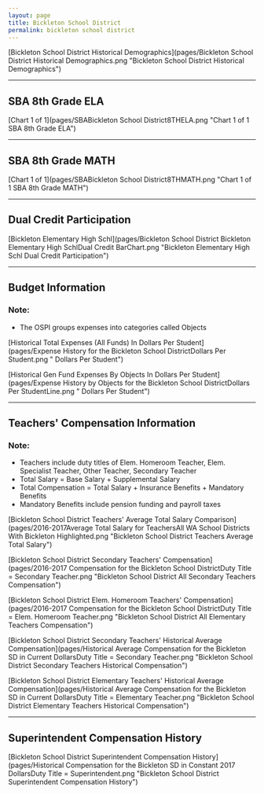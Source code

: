 ```yaml
---
layout: page
title: Bickleton School District
permalink: bickleton school district
---
```



[Bickleton School District Historical Demographics](pages/Bickleton School District Historical Demographics.png "Bickleton School District Historical Demographics")

___

## SBA 8th Grade ELA

[Chart 1 of 1](pages/SBABickleton School District8THELA.png "Chart 1 of 1 SBA 8th Grade ELA")


___

## SBA 8th Grade MATH

[Chart 1 of 1](pages/SBABickleton School District8THMATH.png "Chart 1 of 1 SBA 8th Grade MATH")


___

## Dual Credit Participation

[Bickleton Elementary   High Schl](pages/Bickleton School District Bickleton Elementary   High SchlDual Credit BarChart.png "Bickleton Elementary   High Schl Dual Credit Participation")


___

## Budget Information
### Note:
- The OSPI groups expenses into categories called Objects

[Historical Total Expenses (All Funds) In Dollars Per Student](pages/Expense History for the Bickleton School DistrictDollars Per Student.png " Dollars Per Student")

[Historical Gen Fund Expenses By Objects In Dollars Per Student](pages/Expense History by Objects for the Bickleton School DistrictDollars Per StudentLine.png " Dollars Per Student")


___

## Teachers' Compensation Information
### Note:
- Teachers include duty titles of Elem. Homeroom Teacher, Elem. Specialist Teacher, Other Teacher, Secondary Teacher
- Total Salary = Base Salary + Supplemental Salary
- Total Compensation = Total Salary + Insurance Benefits + Mandatory Benefits
- Mandatory Benefits include pension funding and payroll taxes

[Bickleton School District Teachers' Average Total Salary Comparison](pages/2016-2017Average Total Salary for TeachersAll WA School Districts With Bickleton Highlighted.png "Bickleton School District Teachers Average Total Salary")

[Bickleton School District Secondary Teachers' Compensation](pages/2016-2017 Compensation for the Bickleton School DistrictDuty Title = Secondary Teacher.png "Bickleton School District All Secondary Teachers Compensation")

[Bickleton School District Elem. Homeroom Teachers' Compensation](pages/2016-2017 Compensation for the Bickleton School DistrictDuty Title = Elem. Homeroom Teacher.png "Bickleton School District All Elementary Teachers Compensation")

[Bickleton School District Secondary Teachers' Historical Average Compensation](pages/Historical Average Compensation for the Bickleton SD in Current DollarsDuty Title = Secondary Teacher.png "Bickleton School District Secondary Teachers Historical Compensation")

[Bickleton School District Elementary Teachers' Historical Average Compensation](pages/Historical Average Compensation for the Bickleton SD in Current DollarsDuty Title = Elementary Teacher.png "Bickleton School District Elementary Teachers Historical Compensation")


___

## Superintendent Compensation History

[Bickleton School District Superintendent Compensation History](pages/Historical Compensation for the Bickleton SD in Constant 2017 DollarsDuty Title = Superintendent.png "Bickleton School District Superintendent Compensation History")

